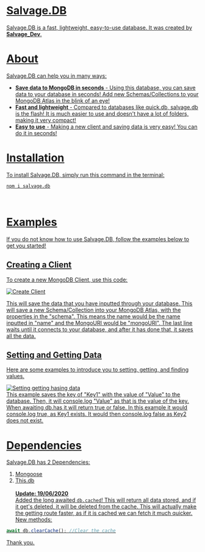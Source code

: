 # <u>Salvage.DB

Salvage.DB is a fast, lightweight, easy-to-use database. It was created by **Salvage_Dev**.

# <u>About

Salvage.DB can help you in many ways:

- **Save data to MongoDB in seconds** - Using this database, you can save data to your database in seconds! Add new Schemas/Collections to your MongoDB Atlas in the blink of an eye!
  <br>
- **Fast and lightweight** - Compared to databases like quick.db, salvage.db is the flash! It is much easier to use and doesn't have a lot of folders, making it very compact!
  <br>
- **Easy to use** - Making a new client and saving data is very easy! You can do it in seconds!

# <u>Installation

To install Salvage.DB, simply run this command in the terminal:

```
npm i salvage.db
```

<br>

# <u>Examples

If you do not know how to use Salvage.DB, follow the examples below to get you started!

## <u>Creating a Client

To create a new MongoDB Client, use this code:

![Create Client](https://salvage.is-inside.me/THNP59F8.png)
<br>

This will save the data that you have inputted through your database. This will save a new Schema/Collection into your MongoDB Atlas, with the properties in the "schema". This means the name would be the name inputted in "name" and the MongoURI would be "mongoURI". The last line waits until it connects to your database, and after it has done that, it saves all the data.

## <u>Setting and Getting Data

Here are some examples to introduce you to setting, getting, and finding values.

![Setting getting hasing data](https://salvage.is-inside.me/Roqq2Kpy.png)
<br>
This example saves the key of "Key1" with the value of "Value" to the database. Then, it will console.log "Value" as that is the value of the key. When awaiting db.has it will return true or false. In this example it would console.log true, as Key1 exists. It would then console.log false as Key2 does not exist.
<br>

# <u>Dependencies

Salvage.DB has 2 Dependencies:

1. Mongoose
2. This.db<br><br>
   **Update: 19/06/2020**<br>
   Added the long awaited `db.cached`! This will return all data stored, and if it get's deleted, it will be deleted from the cache. This will actually make the getting route faster, as if it is cached we can fetch it much quicker.<br>
   New methods:

```js
await db.clearCache(); //Clear the cache
```

Thank you.
